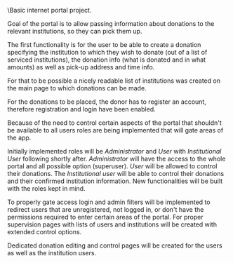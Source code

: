 \Basic internet portal project.

Goal of the portal is to allow passing information about donations to the relevant institutions, so they can pick them up.

The first functionality is for the user to be able to create a donation specifying the institution
to which they wish to donate (out of a list of serviced institutions), the donation info (what is donated
and in what amounts) as well as pick-up address and time info.

For that to be possible a nicely readable list of institutions was created on the main page to which donations can be made.

For the donations to be placed, the donor has to register an account, therefore registration and login have been enabled.

Because of the need to control certain aspects of the portal that shouldn't be available to all users roles are being
implemented that will gate areas of the app.

Initially implemented roles will be _Administrator_ and _User_ with _Institutional User_ following shortly after. 
_Administrator_ will have the access to the whole portal and all possible option (superuser).
_User_ will be allowed to control their donations.
The _Institutional user_ will be able to control their donations and their confirmed institution information. 
New functionalities will be built with the roles kept in mind.

To properly gate access login and admin filters will be implemented to redirect users that are unregistered, not logged in,
or don't have the permissions required to enter certain areas of the portal. For proper supervision pages with lists of 
users and institutions will be created with extended control options. 

Dedicated donation editing and control pages will be created for the users as well as the institution users.